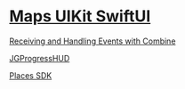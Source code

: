 #  [Maps UIKit SwiftUI](https://www.letsbuildthatapp.com/courses/Maps%20UIKit%20SwiftUI)

[Receiving and Handling Events with Combine](https://developer.apple.com/documentation/combine/receiving-and-handling-events-with-combine)

[JGProgressHUD](https://github.com/JonasGessner/JGProgressHUD)

[Places SDK](https://developers.google.com/maps/documentation/places/ios-sdk)
